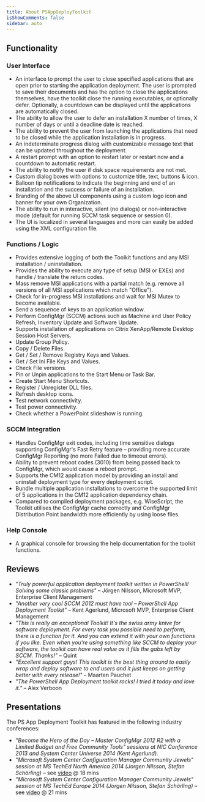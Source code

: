 ```yaml
---
title: About PSAppDeployToolkit
isShowComments: false
sidebar: auto
---
```

## Functionality

### User Interface

- An interface to prompt the user to close specified applications that are open prior to starting the application deployment. The user is prompted to save their documents and has the option to close the applications themselves, have the toolkit close the running executables, or optionally defer. Optionally, a countdown can be displayed until the applications are automatically closed.
- The ability to allow the user to defer an installation X number of times, X number of days or until a deadline date is reached.
- The ability to prevent the user from launching the applications that need to be closed while the application installation is in progress.
- An indeterminate progress dialog with customizable message text that can be updated throughout the deployment.
- A restart prompt with an option to restart later or restart now and a countdown to automatic restart.
- The ability to notify the user if disk space requirements are not met.
- Custom dialog boxes with options to customize title, text, buttons & icon.
- Balloon tip notifications to indicate the beginning and end of an installation and the success or failure of an installation.
- Branding of the above UI components using a custom logo icon and banner for your own Organization.
- The ability to run in interactive, silent (no dialogs) or non-interactive mode (default for running SCCM task sequence or session 0).
- The UI is localized in several languages and more can easily be added using the XML configuration file.

### Functions / Logic

- Provides extensive logging of both the Toolkit functions and any MSI installation / uninstallation.
- Provides the ability to execute any type of setup (MSI or EXEs) and handle / translate the return codes.
- Mass remove MSI applications with a partial match (e.g. remove all versions of all MSI applications which match "Office").
- Check for in-progress MSI installations and wait for MSI Mutex to become available.
- Send a sequence of keys to an application window.
- Perform ConfigMgr (SCCM) actions such as Machine and User Policy Refresh, Inventory Update and Software Update.
- Supports installation of applications on Citrix XenApp/Remote Desktop Session Host Servers.
- Update Group Policy.
- Copy / Delete Files.
- Get / Set / Remove Registry Keys and Values.
- Get / Set Ini File Keys and Values.
- Check File versions.
- Pin or Unpin applications to the Start Menu or Task Bar.
- Create Start Menu Shortcuts.
- Register / Unregister DLL files.
- Refresh desktop icons.
- Test network connectivity.
- Test power connectivity.
- Check whether a PowerPoint slideshow is running.

### SCCM Integration

- Handles ConfigMgr exit codes, including time sensitive dialogs supporting ConfigMgr's Fast Retry feature – providing more accurate ConfigMgr Reporting (no more Failed due to timeout errors).
- Ability to prevent reboot codes (3010) from being passed back to ConfigMgr, which would cause a reboot prompt.
- Supports the CM12 application model by providing an install and uninstall deployment type for every deployment script.
- Bundle multiple application installations to overcome the supported limit of 5 applications in the CM12 application dependency chain.
- Compared to compiled deployment packages, e.g. WiseScript, the Toolkit utilises the ConfigMgr cache correctly and ConfigMgr Distribution Point bandwidth more efficiently by using loose files.

### Help Console

- A graphical console for browsing the help documentation for the toolkit functions.

## Reviews

- _"Truly powerful application deployment toolkit written in PowerShell! Solving some classic problems"_ – Jörgen Nilsson, Microsoft MVP, Enterprise Client Management
- _"Another very cool SCCM 2012 must have tool – PowerShell App Deployment Toolkit"_ – Kent Agerlund, Microsoft MVP, Enterprise Client Management
- _"This is really an exceptional Toolkit! It's the swiss army knive for software deployment. For every task you possible need to perform, there is a function for it. And you can extend it with your own functions if you like. Even when you're using something like SCCM to deploy your software, the toolkit can have real value as it fills the gabs left by SCCM. Thanks!"_ – Quint
- _"Excellent support guys! This toolkit is the best thing around to easily wrap and deploy software to end users and it just keeps on getting better with every release!"_ – Maarten Pauchet
- _"The PowerShell App Deployment toolkit rocks! I tried it today and love it."_ – Alex Verboon

## Presentations

The PS App Deployment Toolkit has featured in the following industry conferences:

- _"Become the Hero of the Day – Master ConfigMgr 2012 R2 with a Limited Budget and Free Community Tools" sessions at NIC Conference 2013 and System Center Universe 2014 (Kent Agerlund)._
- _"Microsoft System Center Configuration Manager Community Jewels" session at MS TechEd North America 2014 (Jorgen Nilsson, Stefan Schörling)_ – see [video](http://channel9.msdn.com/Events/TechEd/NorthAmerica/2014/PCIT-B320#fbid) @ 18 mins
- _"Microsoft System Center Configuration Manager Community Jewels" session at MS TechEd Europe 2014 (Jorgen Nilsson, Stefan Schörling)_ – see [video](http://channel9.msdn.com/Events/TechEd/Europe/2014/EM-B308) @ 21 mins